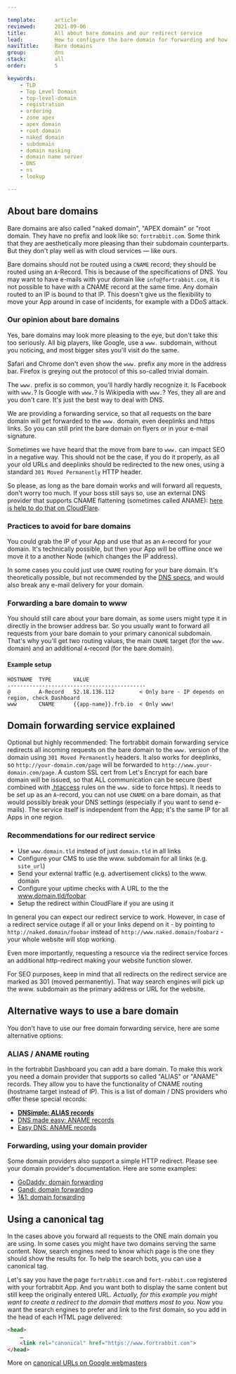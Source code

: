 ```yaml
---

template:      article
reviewed:      2021-09-06
title:         All about bare domains and our redirect service
lead:          How to configure the bare domain for forwarding and how the redirect service works
naviTitle:     Bare domains
group:         dns
stack:         all
order:         5

keywords:
    - TLD
    - Top Level Domain
    - top-level-domain
    - registration
    - ordering
    - zone apex
    - apex domain
    - root domain
    - naked domain
    - subdomain
    - domain masking
    - domain name server
    - DNS
    - ns
    - lookup

---
```


## About bare domains

Bare domains are also called "naked domain", "APEX domain" or "root domain. They have no prefix and look like so: `fortrabbit.com`. Some think that they are aesthetically more pleasing than their subdomain counterparts. But they don't play well as with cloud services — like ours.

Bare domains should not be routed using a `CNAME` record; they should be routed using an `A`-Record. This is because of the specifications of DNS. You may want to have e-mails with your domain like `info@fortrabbit.com`, it is not possible to have with a CNAME record at the same time. Any domain routed to an IP is bound to that IP. This doesn't give us the flexibility to move your App around in case of incidents, for example with a DDoS attack.

### Our opinion about bare domains

Yes, bare domains may look more pleasing to the eye, but don't take this too seriously. All big players, like Google, use a `www.` subdomain, without you noticing, and most bigger sites you'll visit do the same.

Safari and Chrome don't even show the `www.` prefix any more in the address bar. Firefox is greying out the protocol of this so-called trivial domain.

The `www.` prefix is so common, you'll hardly hardly recognize it. Is Facebook with `www.`? Is Google with `www.`? Is Wikipedia with `www.`? Yes, they all are and you don't care. It's just the best way to deal with DNS.

We are providing a forwarding service, so that all requests on the bare domain will get forwarded to the `www.` domain, even deeplinks and https links. So you can still print the bare domain on flyers or in your e-mail signature.

Sometimes we have heard that the move from bare to `www.` can impact SEO in a negative way. This should not be the case, if you do it properly, as all your old URLs and deeplinks should be redirected to the new ones, using a standard `301 Moved Permanently` HTTP header.

So please, as long as the bare domain works and will forward all requests, don't worry too much. If your boss still says so, use an external DNS provider that supports CNAME flattening (sometimes called ANAME): [here is help to do that on CloudFlare](/cloudflare#toc-using-cloudflare-for-naked-domains).

### Practices to avoid for bare domains

You could grab the IP of your App and use that as an `A`-record for your domain. It's technically possible, but then your App will be offline once we move it to a another Node (which changes the IP address).

In some cases you could just use `CNAME` routing for your bare domain. It's theoretically possible, but not recommended by the [DNS specs](http://www.ietf.org/rfc/rfc1035.txt), and would also break any e-mail delivery for your domain.

### Forwarding a bare domain to www

You should still care about your bare domain, as some users might type it in directly in the browser address bar. So you usually want to forward all requests from your bare domain to your primary canonical subdomain. That's why you'll get two routing values, the main `CNAME` target (for the `www.` domain) and an additional `A`-record (for the bare domain).

#### Example setup

```plain
HOSTNAME  TYPE       VALUE
--------------------------------------------
@         A-Record   52.18.136.112        < Only bare - IP depends on region, check Dashboard
www       CNAME      {{app-name}}.frb.io  < Only www!
```

## Domain forwarding service explained

Optional but highly recommended: The fortrabbit domain forwarding service redirects all incoming requests on the bare domain to the `www.` version of the domain using `301 Moved Permanently` headers. It also works for deeplinks, so `http://your-domain.com/page` will be forwarded to `http://www.your-domain.com/page`. A custom SSL cert from Let's Encrypt for each bare domain will be issued, so that ALL communication can be secure (best combined with [.htaccess](/htaccess) rules on the `www.` side to force https). It needs to be set up as an `A`-record, you can not use `CNAME` on a bare domain, as that would possibly break your DNS settings (especially if you want to send e-mails). The service itself is independent from the App; it's the same IP for all Apps in one region.

### Recommendations for our redirect service

* Use `www.domain.tld` instead of just `domain.tld` in all links
* Configure your CMS to use the www. subdomain for all links (e.g. `site_url`)
* Send your external traffic (e.g. advertisement clicks) to the www. domain
* Configure your uptime checks with A URL to the the www.domain.tld/foobar
* Setup the redirect within CloudFlare if you are using it

In general you can expect our redirect service to work. However, in case of a redirect service outage if all or your links depend on it - by pointing to `http://naked.domain/foobar` instead of `http://www.naked.domain/foobarz` - your whole website will stop working.

Even more importantly, requesting a resource via the redirect service forces an additional http-redirect making your website function slower.

For SEO purposes, keep in mind that all redirects on the redirect service are marked as 301 (moved permanently). That way search engines will pick up the www. subdomain as the primary address or URL for the website.

## Alternative ways to use a bare domain

You don't have to use our free domain forwarding service, here are some alternative options:

### ALIAS / ANAME routing

In the fortrabbit Dashboard you can add a bare domain. To make this work you need a domain provider that supports so called "ALIAS" or "ANAME" records. They allow you to have the functionality of CNAME routing (hostname target instead of IP). This is a list of domain / DNS providers who offer these special records:

* **[DNSimple: ALIAS records](https://support.dnsimple.com/articles/alias-record/)**
* [DNS made easy: ANAME records](http://help.dnsmadeeasy.com/managed-dns/records/aname-records/)
* [Easy DNS: ANAME records](https://fusion.easydns.com/index.php?/Knowledgebase/Article/View/190/7/aname-records/)

### Forwarding, using your domain provider

Some domain providers also support a simple HTTP redirect. Please see your domain provider's documentation. Here are some examples:

* [GoDaddy: domain forwarding](https://support.godaddy.com/help/article/422/manually-forwarding-or-masking-your-domain-name)
* [Gandi: domain forwarding](https://wiki.gandi.net/en/domains/management/domain-as-website/forwarding)
* [1&1: domain forwarding](http://help.1and1.com/domains-c36931/manage-domains-c79822/domain-destination-c38672redirectforward-your-domain-a594868.html)

## Using a canonical tag

In the cases above you forward all requests to the ONE main domain you are using. In some cases you might have two domains serving the same content. Now, search engines need to know which page is the one they should show the results for. To help the search bots, you can use a canonical tag.

Let's say you have the page `fortrabbit.com` and `fort-rabbit.com` registered with your fortrabbit App. And you want both to display the same content but still keep the originally entered URL. _Actually, for this example you might want to create a redirect to the domain that matters most to you._ Now you want the search engines to prefer and link to the first domain, so you add in the head of each HTML page delivered:

```html
<head>
    …
    <link rel="canonical" href="https://www.fortrabbit.com">
</head>
```

More on [canonical URLs on Google webmasters](https://support.google.com/webmasters/answer/139066?hl=en)